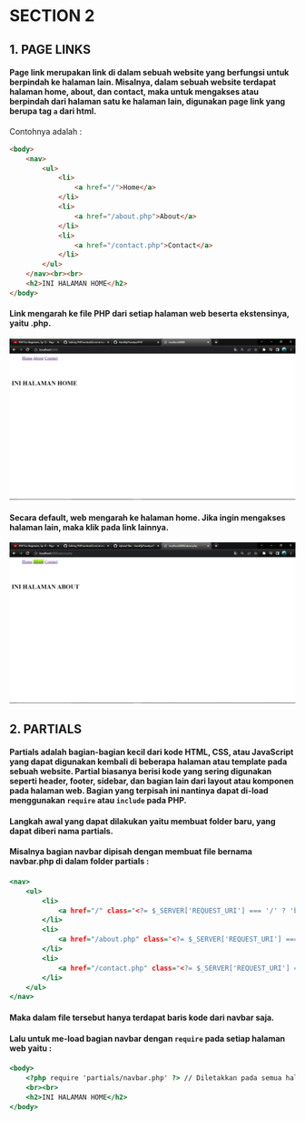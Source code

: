 # SECTION 2
## 1. PAGE LINKS
#### Page link merupakan link di dalam sebuah website yang berfungsi untuk berpindah ke halaman lain. Misalnya, dalam sebuah website terdapat halaman home, about, dan contact, maka untuk mengakses atau berpindah dari halaman satu ke halaman lain, digunakan page link yang berupa tag ```a``` dari html. 
Contohnya adalah :
```html
<body>
    <nav>
        <ul>
            <li>
                <a href="/">Home</a>
            </li>
            <li>
                <a href="/about.php">About</a>
            </li>
            <li>
                <a href="/contact.php">Contact</a>
            </li>
        </ul>
    </nav><br><br>
    <h2>INI HALAMAN HOME</h2>
</body>
```
#### Link mengarah ke file PHP dari setiap halaman web beserta ekstensinya, yaitu .php.
![](https://github.com/HanifAjiPrasetyo/PHP/blob/main/files/img/Screenshot%20(2107).png)
#### Secara default, web mengarah ke halaman home. Jika ingin mengakses halaman lain, maka klik pada link lainnya.
![](https://github.com/HanifAjiPrasetyo/PHP/blob/main/files/img/Screenshot%20(2109).png)
## 2. PARTIALS
#### Partials adalah bagian-bagian kecil dari kode HTML, CSS, atau JavaScript yang dapat digunakan kembali di beberapa halaman atau template pada sebuah website. Partial biasanya berisi kode yang sering digunakan seperti header, footer, sidebar, dan bagian lain dari layout atau komponen pada halaman web. Bagian yang terpisah ini nantinya dapat di-load menggunakan ```require``` atau ```include``` pada PHP.
#### Langkah awal yang dapat dilakukan yaitu membuat folder baru, yang dapat diberi nama partials.
#### Misalnya bagian navbar dipisah dengan membuat file bernama navbar.php di dalam folder partials :
```php.html
<nav>
    <ul>
        <li>
            <a href="/" class="<?= $_SERVER['REQUEST_URI'] === '/' ? 'bg-link' : '' ?>">Home</a>
        </li>
        <li>
            <a href="/about.php" class="<?= $_SERVER['REQUEST_URI'] === '/about.php' ? 'bg-link' : '' ?>">About</a>
        </li>
        <li>
            <a href="/contact.php" class="<?= $_SERVER['REQUEST_URI'] === '/contact.php' ? 'bg-link' : '' ?>">Contact</a>
        </li>
    </ul>
</nav>
```
#### Maka dalam file tersebut hanya terdapat baris kode dari navbar saja.
#### Lalu untuk me-load bagian navbar dengan ```require``` pada setiap halaman web yaitu :
```php.html
<body>
    <?php require 'partials/navbar.php' ?> // Diletakkan pada semua halaman web
    <br><br>
    <h2>INI HALAMAN HOME</h2>
</body>
```
